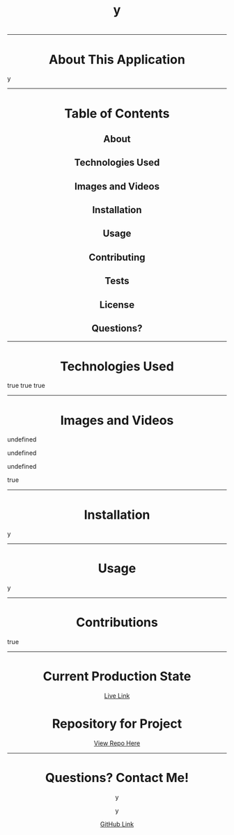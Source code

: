 <h1 align="center"> y </h1>
  <h1 align="center"></h1>
  
  ---
  
  <h1 align="center">About This Application</h1>
  
  y
  
  ---
  
  <h1 align="center">Table of Contents</h1>
  <h2 align="center">About</h2>
  <h2 align="center">Technologies Used</h2>
  <h2 align="center">Images and Videos</h2>
  <h2 align="center">Installation</h2>
  <h2 align="center">Usage</h2>
  <h2 align="center">Contributing</h2>
  <h2 align="center">Tests</h2>
  <h2 align="center">License</h2>
  <h2 align="center">Questions?</h2>
  
  ---
  
  <h1 align="center">Technologies Used</h1>
  
  true true true
  
  ---
  
  <h1 align="center">Images and Videos</h1>
  
  undefined
  
  undefined
  
  undefined
  
  true
  
  ---
  
  <h1 align="center">Installation</h1>
  
  y
  
  ---
  
  <h1 align="center">Usage</h1>
  
  y
  
  ---
  
  <h1 align="center">Contributions</h1>
  
  true
  
  ---
  
  <h1 align="center">Current Production State</h1>
  
  <p align="center"><a href="true">Live Link</a></p>
  
  <h1 align="center">Repository for Project</h1>
  
  <p align="center"><a href="y">View Repo Here</a></p>
  
  ---
  
  <h1 align="center">Questions? Contact Me!</h1>
  
  <p align="center">y</p>
  <p align="center">y</p>
  <p align="center"><a href="https://github.com/y" >GitHub Link</a></p>